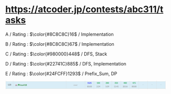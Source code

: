 # https://atcoder.jp/contests/abc311/tasks

A / Rating : $\color{#8C8C8C}16$ / Implementation

B / Rating : $\color{#8C8C8C}67$ / Implementation

C / Rating : $\color{#980000}448$ / DFS, Stack

D / Rating : $\color{#22741C}885$ / DFS, Implementation

E / Rating : $\color{#24FCFF}1293$ / Prefix_Sum, DP

![My Image](https://github.com/kss418/Atcoder/blob/main/ABC/Images/Standings/311.png)
